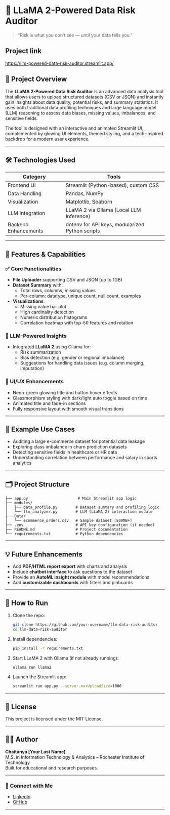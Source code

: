# 🧠 LLaMA 2-Powered Data Risk Auditor

> “Risk is what you don’t see — until your data tells you.”

## Project link
https://llm-powered-data-risk-auditor.streamlit.app/

## 📌 Project Overview
The **LLaMA 2-Powered Data Risk Auditor** is an advanced data analysis tool that allows users to upload structured datasets (CSV or JSON) and instantly gain insights about data quality, potential risks, and summary statistics. It uses both traditional data profiling techniques and large language model (LLM) reasoning to assess data biases, missing values, imbalances, and sensitive fields.

The tool is designed with an interactive and animated Streamlit UI, complemented by glowing UI elements, themed styling, and a tech-inspired backdrop for a modern user experience.

---

## 🛠️ Technologies Used
| Category | Tools |
|---------|------|
| Frontend UI | Streamlit (Python-based), custom CSS |
| Data Handling | Pandas, NumPy |
| Visualization | Matplotlib, Seaborn |
| LLM Integration | LLaMA 2 via Ollama (Local LLM Inference) |
| Backend Enhancements | dotenv for API keys, modularized Python scripts |

---

## 🔄 Features & Capabilities
### ✅ Core Functionalities
- **File Uploader** supporting CSV and JSON (up to 1GB)
- **Dataset Summary** with:
  - Total rows, columns, missing values
  - Per-column: datatype, unique count, null count, examples
- **Visualizations**:
  - Missing value bar plot
  - High cardinality detection
  - Numeric distribution histograms
  - Correlation heatmap with top-50 features and rotation

### 🤖 LLM-Powered Insights
- Integrated **LLaMA 2** using Ollama for:
  - Risk summarization
  - Bias detection (e.g. gender or regional imbalance)
  - Suggestions for handling data issues (e.g. column merging, imputation)

### 🎨 UI/UX Enhancements
- Neon-green glowing title and button hover effects
- Glassmorphism styling with dark/light auto toggle based on time
- Animated title and fade-in sections
- Fully responsive layout with smooth visual transitions

---

## 🧪 Example Use Cases
- Auditing a large e-commerce dataset for potential data leakage
- Exploring class imbalance in churn prediction datasets
- Detecting sensitive fields in healthcare or HR data
- Understanding correlation between performance and salary in sports analytics

---

## 🗂️ Project Structure
```
├── app.py                      # Main Streamlit app logic
├── modules/
│   ├── data_profile.py        # Dataset summary and profiling logic
│   └── llm_analyzer.py        # LLM (LLaMA 2) interaction module
├── Data/
│   └── ecommerce_orders.csv   # Sample dataset (500MB+)
├── .env                       # API key configuration (if needed)
├── README.md                  # Project documentation
└── requirements.txt           # Python dependencies
```

---

## 💡 Future Enhancements
- Add **PDF/HTML report export** with charts and analysis
- Include **chatbot interface** to ask questions to the dataset
- Provide an **AutoML insight module** with model recommendations
- Add **customizable dashboards** with filters and pinboards

---

## 🚀 How to Run
1. Clone the repo:
   ```bash
   git clone https://github.com/your-username/llm-data-risk-auditor
   cd llm-data-risk-auditor
   ```

2. Install dependencies:
   ```bash
   pip install -r requirements.txt
   ```

3. Start LLaMA 2 with Ollama (if not already running):
   ```bash
   ollama run llama2
   ```

4. Launch the Streamlit app:
   ```bash
   streamlit run app.py --server.maxUploadSize=1000
   ```

---

## 📃 License
This project is licensed under the MIT License.

---

## 👨‍💻 Author
**Chaitanya [Your Last Name]**  
M.S. in Information Technology & Analytics – Rochester Institute of Technology  
Built for educational and research purposes.

---

### 🔗 Connect with Me
- [LinkedIn](https://www.linkedin.com/in/your-profile)
- [GitHub](https://github.com/your-username)

---

